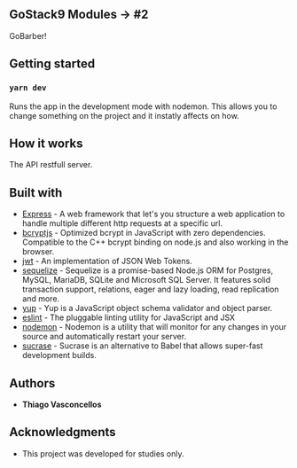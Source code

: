 ## GoStack9 Modules -> #2
GoBarber!

## Getting started

### `yarn dev`

Runs the app in the development mode with nodemon.
This allows you to change something on the project and it instatly affects on how.

## How it works

The API restfull server.

## Built with

* [Express](https://expressjs.com) - A web framework that let's you structure a web application to handle multiple different http requests at a specific url.
* [bcryptjs](https://www.npmjs.com/package/bcryptjs) - Optimized bcrypt in JavaScript with zero dependencies. Compatible to the C++ bcrypt binding on node.js and also working in the browser.
* [jwt](https://www.npmjs.com/package/jsonwebtoken) - An implementation of JSON Web Tokens.
* [sequelize](https://sequelize.org/) - Sequelize is a promise-based Node.js ORM for Postgres, MySQL, MariaDB, SQLite and Microsoft SQL Server. It features solid transaction support, relations, eager and lazy loading, read replication and more.
* [yup](https://www.npmjs.com/package/yup) - Yup is a JavaScript object schema validator and object parser. 
* [eslint](https://eslint.org/) - The pluggable linting utility for JavaScript and JSX
* [nodemon](https://nodemon.io/) - Nodemon is a utility that will monitor for any changes in your source and automatically restart your server. 
* [sucrase](https://www.npmjs.com/package/sucrase) - Sucrase is an alternative to Babel that allows super-fast development builds.


## Authors

* **Thiago Vasconcellos**

## Acknowledgments

* This project was developed for studies only.
